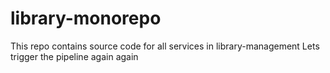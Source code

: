 # library-monorepo
This repo contains source code for all services in library-management
Lets trigger the pipeline again again
